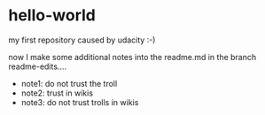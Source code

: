 # hello-world
my first repository caused by udacity :-)

now I make some additional notes into the readme.md in the branch readme-edits....
- note1: do not trust the troll
- note2: trust in wikis
- note3: do not trust trolls in wikis

